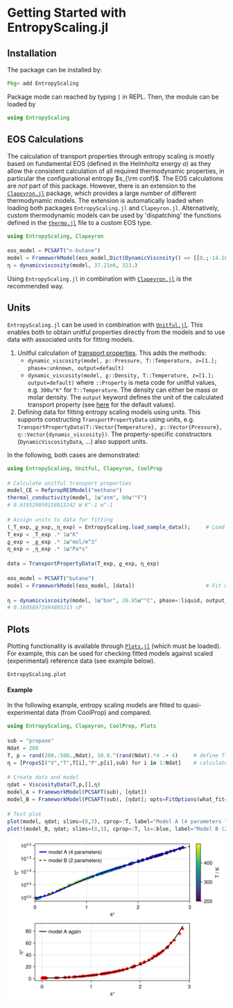 # Getting Started with EntropyScaling.jl

## Installation

The package can be installed by:
```julia
Pkg> add EntropyScaling
```
Package mode can reached by typing `]` in REPL.
Then, the module can be loaded by
```julia
using EntropyScaling
```

## EOS Calculations

The calculation of transport properties through entropy scaling is mostly based on 
fundamental EOS (defined in the Helmholtz energy $a$) as they allow the consistent calculation
of all required thermodynamic properties, in particular the configurational entropy $s_{\rm conf}$. 
The EOS calculations are *not* part of this package.
However, there is an extension to the [`Clapeyron.jl`](https://github.com/ClapeyronThermo/Clapeyron.jl) package,
which provides a large number of different thermodynamic models.
The extension is automatically loaded when loading both packages `EntropyScaling.jl` and `Clapeyron.jl`.
Alternatively, custom thermodynamic models can be used by 'dispatching' the functions defined 
in the [`thermo.jl`](https://github.com/se-schmitt/EntropyScaling.jl/blob/main/src/utils/thermo.jl) file to a custom EOS type.

```julia
using EntropyScaling, Clapeyron

eos_model = PCSAFT("n-butane")
model = FrameworkModel(eos_model,Dict(DynamicViscosity() => [[0.;-14.165;13.97;-2.382;0.501;;]]))
η = dynamicviscosity(model, 37.21e6, 323.)
```

Using `EntropyScaling.jl` in combination with [`Clapeyron.jl`](https://github.com/ClapeyronThermo/Clapeyron.jl)
is the recommended way.

## Units

`EntropyScaling.jl` can be used in combination with [`Unitful.jl`](https://github.com/PainterQubits/Unitful.jl).
This enables both to obtain unitful properties directly from the models and to use data with associated units for fitting models.

1. Unitful calculation of [transport properties](@ref "Transport Properties"). This adds the methods:
    - `dynamic_viscosity(model, p::Pressure, T::Temperature, z=[1.]; phase=:unknown, output=default)`
    - `dynamic_viscosity(model, ϱ::Density, T::Temperature, z=[1.]; output=default)`
    where `::Property` is meta code for unitful values, e.g. `300u"K"` for `T::Temperature`.
    The density can either be mass or molar density.
    The `output` keyword defines the unit of the calculated transport property (see [here](@ref "Transport Properties") for the default values).
2. Defining data for fitting entropy scaling models using units. 
   This supports constructing `TransportPropertyData` using units, 
   e.g. `TransportPropertyData(T::Vector{Temperature}, p::Vector{Pressure}, η::Vector{dynamic_viscosity})`.
   The property-specific constructors (`DynamicViscosityData`, ...) also support units.

In the following, both cases are demonstrated:

```julia
using EntropyScaling, Unitful, Clapeyron, CoolProp

# Calculate unitful transport properties
model_CE = RefpropRESModel("methane")
thermal_conductivity(model, 1u"atm", 80u"°F")
# 0.019529950158013242 W K^-1 m^-1

# Assign units to data for fitting
(_T_exp,_ϱ_exp,_η_exp) = EntropyScaling.load_sample_data();     # Load sample data
T_exp = _T_exp .* 1u"K"
ϱ_exp = _ϱ_exp .* 1u"mol/m^3"
η_exp = _η_exp .* 1u"Pa*s"

data = TransportPropertyData(T_exp, ϱ_exp, η_exp)

eos_model = PCSAFT("butane")
model = FrameworkModel(eos_model, [data])                       # Fit model parameters

η = dynamicviscosity(model, 1u"bar", 26.85u"°C", phase=:liquid, output_unit = u"cP")
# 0.16058971694885213 cP
```

## Plots

Plotting functionality is available through [`Plots.jl`](https://github.com/JuliaPlots/Plots.jl) (which must be loaded).
For example, this can be used for checking fitted models against scaled (experimental) reference data (see example below).

```@docs
EntropyScaling.plot
```

#### Example

In the following example, entropy scaling models are fitted to quasi-experimental data (from CoolProp) and compared.

```julia
using EntropyScaling, Clapeyron, CoolProp, Plots

sub = "propane"
Ndat = 200
T, p = rand(200.:500.,Ndat), 10.0.^(rand(Ndat).*4 .+ 4)     # define T-p state points
η = [PropsSI("V","T",T[i],"P",p[i],sub) for i in 1:Ndat]    # calculate reference dynamic viscosity data

# Create data and model
ηdat = ViscosityData(T,p,[],η)
model_A = FrameworkModel(PCSAFT(sub), [ηdat])
model_B = FrameworkModel(PCSAFT(sub), [ηdat]; opts=FitOptions(what_fit=Dict(DynamicViscosity() => Bool[0,1,0,1,0])))

# Test plot 
plot(model, ηdat; slims=(0,3), cprop=:T, label="Model A (4 parameters fitted)")
plot!(model_B, ηdat; slims=(0,3), cprop=:T, lc=:blue, label="Model B (2 parameters fitted)")
```
![Plot example](./assets/plot_example.svg)
